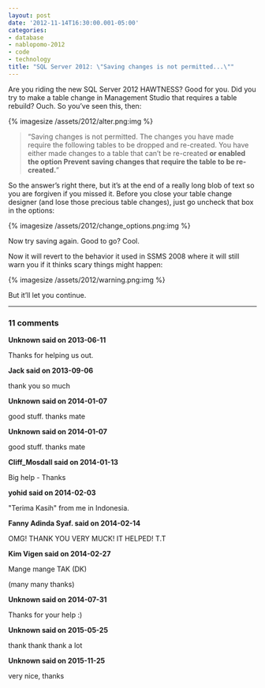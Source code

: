 ```yaml
---
layout: post
date: '2012-11-14T16:30:00.001-05:00'
categories:
- database
- nablopomo-2012
- code
- technology
title: "SQL Server 2012: \"Saving changes is not permitted...\""
---
```


Are you riding the new SQL Server 2012 HAWTNESS? Good for you. Did you try to make a table change in Management Studio that requires a table rebuild? Ouch. So you’ve seen this, then:

{% imagesize /assets/2012/alter.png:img %}

> “Saving changes is not permitted. The changes you have made require the following tables to be dropped and re-created. You have either made changes to a table that can’t be re-created **or enabled the option Prevent saving changes that require the table to be re-created.**”
</blockquote>

So the answer’s right there, but it’s at the end of a really long blob of text so you are forgiven if you missed it. Before you close your table change designer (and lose those precious table changes), just go uncheck that box in the options:

{% imagesize /assets/2012/change_options.png:img %}

Now try saving again. Good to go? Cool.

Now it will revert to the behavior it used in SSMS 2008 where it will still warn you if it thinks scary things might happen:

{% imagesize /assets/2012/warning.png:img %}

But it’ll let you continue.

---

### 11 comments

**Unknown said on 2013-06-11**

Thanks for helping us out.

**Jack said on 2013-09-06**

thank you so much

**Unknown said on 2014-01-07**

good stuff. thanks mate

**Unknown said on 2014-01-07**

good stuff. thanks mate

**Cliff_Mosdall said on 2014-01-13**

Big help - Thanks

**yohid said on 2014-02-03**

"Terima Kasih" from me in Indonesia.

**Fanny Adinda Syaf. said on 2014-02-14**

OMG! THANK YOU VERY MUCK! IT HELPED! T.T

**Kim Vigen said on 2014-02-27**

Mange mange TAK (DK)

(many many thanks)

**Unknown said on 2014-07-31**

Thanks for your help :)

**Unknown said on 2015-05-25**

thank thank thank a lot

**Unknown said on 2015-11-25**

very nice, thanks



